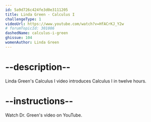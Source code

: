 ```yaml
---
id: 5a9d726c424fe3d0e3111205
title: Linda Green - Calculus I
challengeType: 1
videoUrl: https://www.youtube.com/watch?v=HfACrKJ_Y2w
# forumTopicId: 301086
dashedName: calculus-i-green
ghissue: 104
womenAuthor: Linda Green 
---
```


# --description--

Linda Green's Calculus I video introduces Calculus I in twelve hours.

# --instructions--

Watch Dr. Green's video on YouTube.